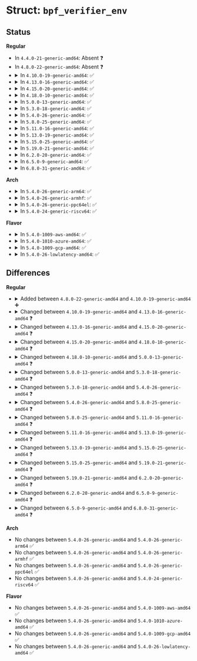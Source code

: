 # Struct: <code>bpf_verifier_env</code>

## Status
<b>Regular</b>
<ul>
<li>
In <code>4.4.0-21-generic-amd64</code>: Absent ❓
</li>
<li>
In <code>4.8.0-22-generic-amd64</code>: Absent ❓
</li>
<li>
<details>
<summary>In <code>4.10.0-19-generic-amd64</code>: ✅</summary>

```c
struct bpf_verifier_env {
    struct bpf_prog * prog;
    struct bpf_verifier_stack_elem * head;
    int stack_size;
    struct bpf_verifier_state cur_state;
    struct bpf_verifier_state_list * * explored_states;
    const struct bpf_ext_analyzer_ops * analyzer_ops;
    void * analyzer_priv;
    struct bpf_map *[64] used_maps;
    u32 used_map_cnt;
    u32 id_gen;
    bool allow_ptr_leaks;
    bool seen_direct_write;
    bool varlen_map_value_access;
    struct bpf_insn_aux_data * insn_aux_data;
}
```
</details>
</li>
<li>
<details>
<summary>In <code>4.13.0-16-generic-amd64</code>: ✅</summary>

```c
struct bpf_verifier_env {
    struct bpf_prog * prog;
    struct bpf_verifier_stack_elem * head;
    int stack_size;
    bool strict_alignment;
    struct bpf_verifier_state cur_state;
    struct bpf_verifier_state_list * * explored_states;
    const struct bpf_ext_analyzer_ops * analyzer_ops;
    void * analyzer_priv;
    struct bpf_map *[64] used_maps;
    u32 used_map_cnt;
    u32 id_gen;
    bool allow_ptr_leaks;
    bool seen_direct_write;
    bool varlen_map_value_access;
    struct bpf_insn_aux_data * insn_aux_data;
}
```
</details>
</li>
<li>
<details>
<summary>In <code>4.15.0-20-generic-amd64</code>: ✅</summary>

```c
struct bpf_verifier_env {
    struct bpf_prog * prog;
    const struct bpf_verifier_ops * ops;
    struct bpf_verifier_stack_elem * head;
    int stack_size;
    bool strict_alignment;
    struct bpf_verifier_state * cur_state;
    struct bpf_verifier_state_list * * explored_states;
    const struct bpf_ext_analyzer_ops * dev_ops;
    struct bpf_map *[64] used_maps;
    u32 used_map_cnt;
    u32 id_gen;
    bool allow_ptr_leaks;
    bool seen_direct_write;
    struct bpf_insn_aux_data * insn_aux_data;
    struct bpf_verifer_log log;
}
```
</details>
</li>
<li>
<details>
<summary>In <code>4.18.0-10-generic-amd64</code>: ✅</summary>

```c
struct bpf_verifier_env {
    struct bpf_prog * prog;
    const struct bpf_verifier_ops * ops;
    struct bpf_verifier_stack_elem * head;
    int stack_size;
    bool strict_alignment;
    struct bpf_verifier_state * cur_state;
    struct bpf_verifier_state_list * * explored_states;
    struct bpf_map *[64] used_maps;
    u32 used_map_cnt;
    u32 id_gen;
    bool allow_ptr_leaks;
    bool seen_direct_write;
    struct bpf_insn_aux_data * insn_aux_data;
    struct bpf_verifier_log log;
    struct bpf_subprog_info[257] subprog_info;
    u32 subprog_cnt;
}
```
</details>
</li>
<li>
<details>
<summary>In <code>5.0.0-13-generic-amd64</code>: ✅</summary>

```c
struct bpf_verifier_env {
    u32 insn_idx;
    u32 prev_insn_idx;
    struct bpf_prog * prog;
    const struct bpf_verifier_ops * ops;
    struct bpf_verifier_stack_elem * head;
    int stack_size;
    bool strict_alignment;
    struct bpf_verifier_state * cur_state;
    struct bpf_verifier_state_list * * explored_states;
    struct bpf_map *[64] used_maps;
    u32 used_map_cnt;
    u32 id_gen;
    bool allow_ptr_leaks;
    bool seen_direct_write;
    struct bpf_insn_aux_data * insn_aux_data;
    const struct bpf_line_info * prev_linfo;
    struct bpf_verifier_log log;
    struct bpf_subprog_info[257] subprog_info;
    u32 subprog_cnt;
}
```
</details>
</li>
<li>
<details>
<summary>In <code>5.3.0-18-generic-amd64</code>: ✅</summary>

```c
struct bpf_verifier_env {
    u32 insn_idx;
    u32 prev_insn_idx;
    struct bpf_prog * prog;
    const struct bpf_verifier_ops * ops;
    struct bpf_verifier_stack_elem * head;
    int stack_size;
    bool strict_alignment;
    struct bpf_verifier_state * cur_state;
    struct bpf_verifier_state_list * * explored_states;
    struct bpf_verifier_state_list * free_list;
    struct bpf_map *[64] used_maps;
    u32 used_map_cnt;
    u32 id_gen;
    bool allow_ptr_leaks;
    bool seen_direct_write;
    struct bpf_insn_aux_data * insn_aux_data;
    const struct bpf_line_info * prev_linfo;
    struct bpf_verifier_log log;
    struct bpf_subprog_info[257] subprog_info;
    struct (anon) cfg;
    u32 subprog_cnt;
    u32 prev_insn_processed;
    u32 insn_processed;
    u32 prev_jmps_processed;
    u32 jmps_processed;
    u64 verification_time;
    u32 max_states_per_insn;
    u32 total_states;
    u32 peak_states;
    u32 longest_mark_read_walk;
}
```
</details>
</li>
<li>
<details>
<summary>In <code>5.4.0-26-generic-amd64</code>: ✅</summary>

```c
struct bpf_verifier_env {
    u32 insn_idx;
    u32 prev_insn_idx;
    struct bpf_prog * prog;
    const struct bpf_verifier_ops * ops;
    struct bpf_verifier_stack_elem * head;
    int stack_size;
    bool strict_alignment;
    bool test_state_freq;
    struct bpf_verifier_state * cur_state;
    struct bpf_verifier_state_list * * explored_states;
    struct bpf_verifier_state_list * free_list;
    struct bpf_map *[64] used_maps;
    u32 used_map_cnt;
    u32 id_gen;
    bool allow_ptr_leaks;
    bool seen_direct_write;
    struct bpf_insn_aux_data * insn_aux_data;
    const struct bpf_line_info * prev_linfo;
    struct bpf_verifier_log log;
    struct bpf_subprog_info[257] subprog_info;
    struct (anon) cfg;
    u32 subprog_cnt;
    u32 prev_insn_processed;
    u32 insn_processed;
    u32 prev_jmps_processed;
    u32 jmps_processed;
    u64 verification_time;
    u32 max_states_per_insn;
    u32 total_states;
    u32 peak_states;
    u32 longest_mark_read_walk;
}
```
</details>
</li>
<li>
<details>
<summary>In <code>5.8.0-25-generic-amd64</code>: ✅</summary>

```c
struct bpf_verifier_env {
    u32 insn_idx;
    u32 prev_insn_idx;
    struct bpf_prog * prog;
    const struct bpf_verifier_ops * ops;
    struct bpf_verifier_stack_elem * head;
    int stack_size;
    bool strict_alignment;
    bool test_state_freq;
    struct bpf_verifier_state * cur_state;
    struct bpf_verifier_state_list * * explored_states;
    struct bpf_verifier_state_list * free_list;
    struct bpf_map *[64] used_maps;
    u32 used_map_cnt;
    u32 id_gen;
    bool allow_ptr_leaks;
    bool bpf_capable;
    bool bypass_spec_v1;
    bool bypass_spec_v4;
    bool seen_direct_write;
    struct bpf_insn_aux_data * insn_aux_data;
    const struct bpf_line_info * prev_linfo;
    struct bpf_verifier_log log;
    struct bpf_subprog_info[257] subprog_info;
    struct (anon) cfg;
    u32 pass_cnt;
    u32 subprog_cnt;
    u32 prev_insn_processed;
    u32 insn_processed;
    u32 prev_jmps_processed;
    u32 jmps_processed;
    u64 verification_time;
    u32 max_states_per_insn;
    u32 total_states;
    u32 peak_states;
    u32 longest_mark_read_walk;
}
```
</details>
</li>
<li>
<details>
<summary>In <code>5.11.0-16-generic-amd64</code>: ✅</summary>

```c
struct bpf_verifier_env {
    u32 insn_idx;
    u32 prev_insn_idx;
    struct bpf_prog * prog;
    const struct bpf_verifier_ops * ops;
    struct bpf_verifier_stack_elem * head;
    int stack_size;
    bool strict_alignment;
    bool test_state_freq;
    struct bpf_verifier_state * cur_state;
    struct bpf_verifier_state_list * * explored_states;
    struct bpf_verifier_state_list * free_list;
    struct bpf_map *[64] used_maps;
    u32 used_map_cnt;
    u32 id_gen;
    bool allow_ptr_leaks;
    bool allow_ptr_to_map_access;
    bool bpf_capable;
    bool bypass_spec_v1;
    bool bypass_spec_v4;
    bool seen_direct_write;
    struct bpf_insn_aux_data * insn_aux_data;
    const struct bpf_line_info * prev_linfo;
    struct bpf_verifier_log log;
    struct bpf_subprog_info[257] subprog_info;
    struct (anon) cfg;
    u32 pass_cnt;
    u32 subprog_cnt;
    u32 prev_insn_processed;
    u32 insn_processed;
    u32 prev_jmps_processed;
    u32 jmps_processed;
    u64 verification_time;
    u32 max_states_per_insn;
    u32 total_states;
    u32 peak_states;
    u32 longest_mark_read_walk;
}
```
</details>
</li>
<li>
<details>
<summary>In <code>5.13.0-19-generic-amd64</code>: ✅</summary>

```c
struct bpf_verifier_env {
    u32 insn_idx;
    u32 prev_insn_idx;
    struct bpf_prog * prog;
    const struct bpf_verifier_ops * ops;
    struct bpf_verifier_stack_elem * head;
    int stack_size;
    bool strict_alignment;
    bool test_state_freq;
    struct bpf_verifier_state * cur_state;
    struct bpf_verifier_state_list * * explored_states;
    struct bpf_verifier_state_list * free_list;
    struct bpf_map *[64] used_maps;
    struct btf_mod_pair[64] used_btfs;
    u32 used_map_cnt;
    u32 used_btf_cnt;
    u32 id_gen;
    bool explore_alu_limits;
    bool allow_ptr_leaks;
    bool allow_uninit_stack;
    bool allow_ptr_to_map_access;
    bool bpf_capable;
    bool bypass_spec_v1;
    bool bypass_spec_v4;
    bool seen_direct_write;
    struct bpf_insn_aux_data * insn_aux_data;
    const struct bpf_line_info * prev_linfo;
    struct bpf_verifier_log log;
    struct bpf_subprog_info[257] subprog_info;
    struct bpf_id_pair[75] idmap_scratch;
    struct (anon) cfg;
    u32 pass_cnt;
    u32 subprog_cnt;
    u32 prev_insn_processed;
    u32 insn_processed;
    u32 prev_jmps_processed;
    u32 jmps_processed;
    u64 verification_time;
    u32 max_states_per_insn;
    u32 total_states;
    u32 peak_states;
    u32 longest_mark_read_walk;
}
```
</details>
</li>
<li>
<details>
<summary>In <code>5.15.0-25-generic-amd64</code>: ✅</summary>

```c
struct bpf_verifier_env {
    u32 insn_idx;
    u32 prev_insn_idx;
    struct bpf_prog * prog;
    const struct bpf_verifier_ops * ops;
    struct bpf_verifier_stack_elem * head;
    int stack_size;
    bool strict_alignment;
    bool test_state_freq;
    struct bpf_verifier_state * cur_state;
    struct bpf_verifier_state_list * * explored_states;
    struct bpf_verifier_state_list * free_list;
    struct bpf_map *[64] used_maps;
    struct btf_mod_pair[64] used_btfs;
    u32 used_map_cnt;
    u32 used_btf_cnt;
    u32 id_gen;
    bool explore_alu_limits;
    bool allow_ptr_leaks;
    bool allow_uninit_stack;
    bool allow_ptr_to_map_access;
    bool bpf_capable;
    bool bypass_spec_v1;
    bool bypass_spec_v4;
    bool seen_direct_write;
    struct bpf_insn_aux_data * insn_aux_data;
    const struct bpf_line_info * prev_linfo;
    struct bpf_verifier_log log;
    struct bpf_subprog_info[257] subprog_info;
    struct bpf_id_pair[75] idmap_scratch;
    struct (anon) cfg;
    u32 pass_cnt;
    u32 subprog_cnt;
    u32 prev_insn_processed;
    u32 insn_processed;
    u32 prev_jmps_processed;
    u32 jmps_processed;
    u64 verification_time;
    u32 max_states_per_insn;
    u32 total_states;
    u32 peak_states;
    u32 longest_mark_read_walk;
    bpfptr_t fd_array;
}
```
</details>
</li>
<li>
<details>
<summary>In <code>5.19.0-21-generic-amd64</code>: ✅</summary>

```c
struct bpf_verifier_env {
    u32 insn_idx;
    u32 prev_insn_idx;
    struct bpf_prog * prog;
    const struct bpf_verifier_ops * ops;
    struct bpf_verifier_stack_elem * head;
    int stack_size;
    bool strict_alignment;
    bool test_state_freq;
    struct bpf_verifier_state * cur_state;
    struct bpf_verifier_state_list * * explored_states;
    struct bpf_verifier_state_list * free_list;
    struct bpf_map *[64] used_maps;
    struct btf_mod_pair[64] used_btfs;
    u32 used_map_cnt;
    u32 used_btf_cnt;
    u32 id_gen;
    bool explore_alu_limits;
    bool allow_ptr_leaks;
    bool allow_uninit_stack;
    bool allow_ptr_to_map_access;
    bool bpf_capable;
    bool bypass_spec_v1;
    bool bypass_spec_v4;
    bool seen_direct_write;
    struct bpf_insn_aux_data * insn_aux_data;
    const struct bpf_line_info * prev_linfo;
    struct bpf_verifier_log log;
    struct bpf_subprog_info[257] subprog_info;
    struct bpf_id_pair[75] idmap_scratch;
    struct (anon) cfg;
    u32 pass_cnt;
    u32 subprog_cnt;
    u32 prev_insn_processed;
    u32 insn_processed;
    u32 prev_jmps_processed;
    u32 jmps_processed;
    u64 verification_time;
    u32 max_states_per_insn;
    u32 total_states;
    u32 peak_states;
    u32 longest_mark_read_walk;
    bpfptr_t fd_array;
    u32 scratched_regs;
    u64 scratched_stack_slots;
    u32 prev_log_len;
    u32 prev_insn_print_len;
    char[64] type_str_buf;
}
```
</details>
</li>
<li>
<details>
<summary>In <code>6.2.0-20-generic-amd64</code>: ✅</summary>

```c
struct bpf_verifier_env {
    u32 insn_idx;
    u32 prev_insn_idx;
    struct bpf_prog * prog;
    const struct bpf_verifier_ops * ops;
    struct bpf_verifier_stack_elem * head;
    int stack_size;
    bool strict_alignment;
    bool test_state_freq;
    struct bpf_verifier_state * cur_state;
    struct bpf_verifier_state_list * * explored_states;
    struct bpf_verifier_state_list * free_list;
    struct bpf_map *[64] used_maps;
    struct btf_mod_pair[64] used_btfs;
    u32 used_map_cnt;
    u32 used_btf_cnt;
    u32 id_gen;
    bool explore_alu_limits;
    bool allow_ptr_leaks;
    bool allow_uninit_stack;
    bool bpf_capable;
    bool bypass_spec_v1;
    bool bypass_spec_v4;
    bool seen_direct_write;
    bool rcu_tag_supported;
    struct bpf_insn_aux_data * insn_aux_data;
    const struct bpf_line_info * prev_linfo;
    struct bpf_verifier_log log;
    struct bpf_subprog_info[257] subprog_info;
    struct bpf_id_pair[600] idmap_scratch;
    struct (anon) cfg;
    u32 pass_cnt;
    u32 subprog_cnt;
    u32 prev_insn_processed;
    u32 insn_processed;
    u32 prev_jmps_processed;
    u32 jmps_processed;
    u64 verification_time;
    u32 max_states_per_insn;
    u32 total_states;
    u32 peak_states;
    u32 longest_mark_read_walk;
    bpfptr_t fd_array;
    u32 scratched_regs;
    u64 scratched_stack_slots;
    u32 prev_log_len;
    u32 prev_insn_print_len;
    char[128] type_str_buf;
}
```
</details>
</li>
<li>
<details>
<summary>In <code>6.5.0-9-generic-amd64</code>: ✅</summary>

```c
struct bpf_verifier_env {
    u32 insn_idx;
    u32 prev_insn_idx;
    struct bpf_prog * prog;
    const struct bpf_verifier_ops * ops;
    struct bpf_verifier_stack_elem * head;
    int stack_size;
    bool strict_alignment;
    bool test_state_freq;
    struct bpf_verifier_state * cur_state;
    struct bpf_verifier_state_list * * explored_states;
    struct bpf_verifier_state_list * free_list;
    struct bpf_map *[64] used_maps;
    struct btf_mod_pair[64] used_btfs;
    u32 used_map_cnt;
    u32 used_btf_cnt;
    u32 id_gen;
    bool explore_alu_limits;
    bool allow_ptr_leaks;
    bool allow_uninit_stack;
    bool bpf_capable;
    bool bypass_spec_v1;
    bool bypass_spec_v4;
    bool seen_direct_write;
    struct bpf_insn_aux_data * insn_aux_data;
    const struct bpf_line_info * prev_linfo;
    struct bpf_verifier_log log;
    struct bpf_subprog_info[257] subprog_info;
    struct bpf_idmap idmap_scratch;
    struct bpf_idset idset_scratch;
    struct (anon) cfg;
    struct backtrack_state bt;
    u32 pass_cnt;
    u32 subprog_cnt;
    u32 prev_insn_processed;
    u32 insn_processed;
    u32 prev_jmps_processed;
    u32 jmps_processed;
    u64 verification_time;
    u32 max_states_per_insn;
    u32 total_states;
    u32 peak_states;
    u32 longest_mark_read_walk;
    bpfptr_t fd_array;
    u32 scratched_regs;
    u64 scratched_stack_slots;
    u64 prev_log_pos;
    u64 prev_insn_print_pos;
    char[320] tmp_str_buf;
}
```
</details>
</li>
<li>
<details>
<summary>In <code>6.8.0-31-generic-amd64</code>: ✅</summary>

```c
struct bpf_verifier_env {
    u32 insn_idx;
    u32 prev_insn_idx;
    struct bpf_prog * prog;
    const struct bpf_verifier_ops * ops;
    struct bpf_verifier_stack_elem * head;
    int stack_size;
    bool strict_alignment;
    bool test_state_freq;
    bool test_reg_invariants;
    struct bpf_verifier_state * cur_state;
    struct bpf_verifier_state_list * * explored_states;
    struct bpf_verifier_state_list * free_list;
    struct bpf_map *[64] used_maps;
    struct btf_mod_pair[64] used_btfs;
    u32 used_map_cnt;
    u32 used_btf_cnt;
    u32 id_gen;
    u32 hidden_subprog_cnt;
    int exception_callback_subprog;
    bool explore_alu_limits;
    bool allow_ptr_leaks;
    bool allow_uninit_stack;
    bool bpf_capable;
    bool bypass_spec_v1;
    bool bypass_spec_v4;
    bool seen_direct_write;
    bool seen_exception;
    struct bpf_insn_aux_data * insn_aux_data;
    const struct bpf_line_info * prev_linfo;
    struct bpf_verifier_log log;
    struct bpf_subprog_info[258] subprog_info;
    struct bpf_idmap idmap_scratch;
    struct bpf_idset idset_scratch;
    struct (anon) cfg;
    struct backtrack_state bt;
    struct bpf_jmp_history_entry * cur_hist_ent;
    u32 pass_cnt;
    u32 subprog_cnt;
    u32 prev_insn_processed;
    u32 insn_processed;
    u32 prev_jmps_processed;
    u32 jmps_processed;
    u64 verification_time;
    u32 max_states_per_insn;
    u32 total_states;
    u32 peak_states;
    u32 longest_mark_read_walk;
    bpfptr_t fd_array;
    u32 scratched_regs;
    u64 scratched_stack_slots;
    u64 prev_log_pos;
    u64 prev_insn_print_pos;
    char[320] tmp_str_buf;
}
```
</details>
</li>
</ul>
<b>Arch</b>
<ul>
<li>
<details>
<summary>In <code>5.4.0-26-generic-arm64</code>: ✅</summary>

```c
struct bpf_verifier_env {
    u32 insn_idx;
    u32 prev_insn_idx;
    struct bpf_prog * prog;
    const struct bpf_verifier_ops * ops;
    struct bpf_verifier_stack_elem * head;
    int stack_size;
    bool strict_alignment;
    bool test_state_freq;
    struct bpf_verifier_state * cur_state;
    struct bpf_verifier_state_list * * explored_states;
    struct bpf_verifier_state_list * free_list;
    struct bpf_map *[64] used_maps;
    u32 used_map_cnt;
    u32 id_gen;
    bool allow_ptr_leaks;
    bool seen_direct_write;
    struct bpf_insn_aux_data * insn_aux_data;
    const struct bpf_line_info * prev_linfo;
    struct bpf_verifier_log log;
    struct bpf_subprog_info[257] subprog_info;
    struct (anon) cfg;
    u32 subprog_cnt;
    u32 prev_insn_processed;
    u32 insn_processed;
    u32 prev_jmps_processed;
    u32 jmps_processed;
    u64 verification_time;
    u32 max_states_per_insn;
    u32 total_states;
    u32 peak_states;
    u32 longest_mark_read_walk;
}
```
</details>
</li>
<li>
<details>
<summary>In <code>5.4.0-26-generic-armhf</code>: ✅</summary>

```c
struct bpf_verifier_env {
    u32 insn_idx;
    u32 prev_insn_idx;
    struct bpf_prog * prog;
    const struct bpf_verifier_ops * ops;
    struct bpf_verifier_stack_elem * head;
    int stack_size;
    bool strict_alignment;
    bool test_state_freq;
    struct bpf_verifier_state * cur_state;
    struct bpf_verifier_state_list * * explored_states;
    struct bpf_verifier_state_list * free_list;
    struct bpf_map *[64] used_maps;
    u32 used_map_cnt;
    u32 id_gen;
    bool allow_ptr_leaks;
    bool seen_direct_write;
    struct bpf_insn_aux_data * insn_aux_data;
    const struct bpf_line_info * prev_linfo;
    struct bpf_verifier_log log;
    struct bpf_subprog_info[257] subprog_info;
    struct (anon) cfg;
    u32 subprog_cnt;
    u32 prev_insn_processed;
    u32 insn_processed;
    u32 prev_jmps_processed;
    u32 jmps_processed;
    u64 verification_time;
    u32 max_states_per_insn;
    u32 total_states;
    u32 peak_states;
    u32 longest_mark_read_walk;
}
```
</details>
</li>
<li>
<details>
<summary>In <code>5.4.0-26-generic-ppc64el</code>: ✅</summary>

```c
struct bpf_verifier_env {
    u32 insn_idx;
    u32 prev_insn_idx;
    struct bpf_prog * prog;
    const struct bpf_verifier_ops * ops;
    struct bpf_verifier_stack_elem * head;
    int stack_size;
    bool strict_alignment;
    bool test_state_freq;
    struct bpf_verifier_state * cur_state;
    struct bpf_verifier_state_list * * explored_states;
    struct bpf_verifier_state_list * free_list;
    struct bpf_map *[64] used_maps;
    u32 used_map_cnt;
    u32 id_gen;
    bool allow_ptr_leaks;
    bool seen_direct_write;
    struct bpf_insn_aux_data * insn_aux_data;
    const struct bpf_line_info * prev_linfo;
    struct bpf_verifier_log log;
    struct bpf_subprog_info[257] subprog_info;
    struct (anon) cfg;
    u32 subprog_cnt;
    u32 prev_insn_processed;
    u32 insn_processed;
    u32 prev_jmps_processed;
    u32 jmps_processed;
    u64 verification_time;
    u32 max_states_per_insn;
    u32 total_states;
    u32 peak_states;
    u32 longest_mark_read_walk;
}
```
</details>
</li>
<li>
<details>
<summary>In <code>5.4.0-24-generic-riscv64</code>: ✅</summary>

```c
struct bpf_verifier_env {
    u32 insn_idx;
    u32 prev_insn_idx;
    struct bpf_prog * prog;
    const struct bpf_verifier_ops * ops;
    struct bpf_verifier_stack_elem * head;
    int stack_size;
    bool strict_alignment;
    bool test_state_freq;
    struct bpf_verifier_state * cur_state;
    struct bpf_verifier_state_list * * explored_states;
    struct bpf_verifier_state_list * free_list;
    struct bpf_map *[64] used_maps;
    u32 used_map_cnt;
    u32 id_gen;
    bool allow_ptr_leaks;
    bool seen_direct_write;
    struct bpf_insn_aux_data * insn_aux_data;
    const struct bpf_line_info * prev_linfo;
    struct bpf_verifier_log log;
    struct bpf_subprog_info[257] subprog_info;
    struct (anon) cfg;
    u32 subprog_cnt;
    u32 prev_insn_processed;
    u32 insn_processed;
    u32 prev_jmps_processed;
    u32 jmps_processed;
    u64 verification_time;
    u32 max_states_per_insn;
    u32 total_states;
    u32 peak_states;
    u32 longest_mark_read_walk;
}
```
</details>
</li>
</ul>
<b>Flavor</b>
<ul>
<li>
<details>
<summary>In <code>5.4.0-1009-aws-amd64</code>: ✅</summary>

```c
struct bpf_verifier_env {
    u32 insn_idx;
    u32 prev_insn_idx;
    struct bpf_prog * prog;
    const struct bpf_verifier_ops * ops;
    struct bpf_verifier_stack_elem * head;
    int stack_size;
    bool strict_alignment;
    bool test_state_freq;
    struct bpf_verifier_state * cur_state;
    struct bpf_verifier_state_list * * explored_states;
    struct bpf_verifier_state_list * free_list;
    struct bpf_map *[64] used_maps;
    u32 used_map_cnt;
    u32 id_gen;
    bool allow_ptr_leaks;
    bool seen_direct_write;
    struct bpf_insn_aux_data * insn_aux_data;
    const struct bpf_line_info * prev_linfo;
    struct bpf_verifier_log log;
    struct bpf_subprog_info[257] subprog_info;
    struct (anon) cfg;
    u32 subprog_cnt;
    u32 prev_insn_processed;
    u32 insn_processed;
    u32 prev_jmps_processed;
    u32 jmps_processed;
    u64 verification_time;
    u32 max_states_per_insn;
    u32 total_states;
    u32 peak_states;
    u32 longest_mark_read_walk;
}
```
</details>
</li>
<li>
<details>
<summary>In <code>5.4.0-1010-azure-amd64</code>: ✅</summary>

```c
struct bpf_verifier_env {
    u32 insn_idx;
    u32 prev_insn_idx;
    struct bpf_prog * prog;
    const struct bpf_verifier_ops * ops;
    struct bpf_verifier_stack_elem * head;
    int stack_size;
    bool strict_alignment;
    bool test_state_freq;
    struct bpf_verifier_state * cur_state;
    struct bpf_verifier_state_list * * explored_states;
    struct bpf_verifier_state_list * free_list;
    struct bpf_map *[64] used_maps;
    u32 used_map_cnt;
    u32 id_gen;
    bool allow_ptr_leaks;
    bool seen_direct_write;
    struct bpf_insn_aux_data * insn_aux_data;
    const struct bpf_line_info * prev_linfo;
    struct bpf_verifier_log log;
    struct bpf_subprog_info[257] subprog_info;
    struct (anon) cfg;
    u32 subprog_cnt;
    u32 prev_insn_processed;
    u32 insn_processed;
    u32 prev_jmps_processed;
    u32 jmps_processed;
    u64 verification_time;
    u32 max_states_per_insn;
    u32 total_states;
    u32 peak_states;
    u32 longest_mark_read_walk;
}
```
</details>
</li>
<li>
<details>
<summary>In <code>5.4.0-1009-gcp-amd64</code>: ✅</summary>

```c
struct bpf_verifier_env {
    u32 insn_idx;
    u32 prev_insn_idx;
    struct bpf_prog * prog;
    const struct bpf_verifier_ops * ops;
    struct bpf_verifier_stack_elem * head;
    int stack_size;
    bool strict_alignment;
    bool test_state_freq;
    struct bpf_verifier_state * cur_state;
    struct bpf_verifier_state_list * * explored_states;
    struct bpf_verifier_state_list * free_list;
    struct bpf_map *[64] used_maps;
    u32 used_map_cnt;
    u32 id_gen;
    bool allow_ptr_leaks;
    bool seen_direct_write;
    struct bpf_insn_aux_data * insn_aux_data;
    const struct bpf_line_info * prev_linfo;
    struct bpf_verifier_log log;
    struct bpf_subprog_info[257] subprog_info;
    struct (anon) cfg;
    u32 subprog_cnt;
    u32 prev_insn_processed;
    u32 insn_processed;
    u32 prev_jmps_processed;
    u32 jmps_processed;
    u64 verification_time;
    u32 max_states_per_insn;
    u32 total_states;
    u32 peak_states;
    u32 longest_mark_read_walk;
}
```
</details>
</li>
<li>
<details>
<summary>In <code>5.4.0-26-lowlatency-amd64</code>: ✅</summary>

```c
struct bpf_verifier_env {
    u32 insn_idx;
    u32 prev_insn_idx;
    struct bpf_prog * prog;
    const struct bpf_verifier_ops * ops;
    struct bpf_verifier_stack_elem * head;
    int stack_size;
    bool strict_alignment;
    bool test_state_freq;
    struct bpf_verifier_state * cur_state;
    struct bpf_verifier_state_list * * explored_states;
    struct bpf_verifier_state_list * free_list;
    struct bpf_map *[64] used_maps;
    u32 used_map_cnt;
    u32 id_gen;
    bool allow_ptr_leaks;
    bool seen_direct_write;
    struct bpf_insn_aux_data * insn_aux_data;
    const struct bpf_line_info * prev_linfo;
    struct bpf_verifier_log log;
    struct bpf_subprog_info[257] subprog_info;
    struct (anon) cfg;
    u32 subprog_cnt;
    u32 prev_insn_processed;
    u32 insn_processed;
    u32 prev_jmps_processed;
    u32 jmps_processed;
    u64 verification_time;
    u32 max_states_per_insn;
    u32 total_states;
    u32 peak_states;
    u32 longest_mark_read_walk;
}
```
</details>
</li>
</ul>

## Differences
<b>Regular</b>
<ul>
<li>
<details>
<summary>Added between <code>4.8.0-22-generic-amd64</code> and <code>4.10.0-19-generic-amd64</code> ➕</summary>

```c
struct bpf_verifier_env {
    struct bpf_prog * prog;
    struct bpf_verifier_stack_elem * head;
    int stack_size;
    struct bpf_verifier_state cur_state;
    struct bpf_verifier_state_list * * explored_states;
    const struct bpf_ext_analyzer_ops * analyzer_ops;
    void * analyzer_priv;
    struct bpf_map *[64] used_maps;
    u32 used_map_cnt;
    u32 id_gen;
    bool allow_ptr_leaks;
    bool seen_direct_write;
    bool varlen_map_value_access;
    struct bpf_insn_aux_data * insn_aux_data;
}
```
</details>
</li>
<li>
<details>
<summary>Changed between <code>4.10.0-19-generic-amd64</code> and <code>4.13.0-16-generic-amd64</code> ❓</summary>
<ul>
<li>
<b>Field added. </b>
<code>bool strict_alignment</code>
</li>
</ul>
</details>
</li>
<li>
<details>
<summary>Changed between <code>4.13.0-16-generic-amd64</code> and <code>4.15.0-20-generic-amd64</code> ❓</summary>
<ul>
<li>
<b>Field added. </b>
<code>const struct bpf_verifier_ops * ops</code>
</li>
<li>
<b>Field added. </b>
<code>const struct bpf_ext_analyzer_ops * dev_ops</code>
</li>
<li>
<b>Field added. </b>
<code>struct bpf_verifer_log log</code>
</li>
<li>
<b>Field removed. </b>
<code>const struct bpf_ext_analyzer_ops * analyzer_ops</code>
</li>
<li>
<b>Field removed. </b>
<code>void * analyzer_priv</code>
</li>
<li>
<b>Field removed. </b>
<code>bool varlen_map_value_access</code>
</li>
<li>
<b>Field type changed. </b>
<code>struct bpf_verifier_state cur_state</code> ➡️ <code>struct bpf_verifier_state * cur_state</code>
</li>
</ul>
</details>
</li>
<li>
<details>
<summary>Changed between <code>4.15.0-20-generic-amd64</code> and <code>4.18.0-10-generic-amd64</code> ❓</summary>
<ul>
<li>
<b>Field added. </b>
<code>struct bpf_subprog_info[257] subprog_info</code>
</li>
<li>
<b>Field added. </b>
<code>u32 subprog_cnt</code>
</li>
<li>
<b>Field removed. </b>
<code>const struct bpf_ext_analyzer_ops * dev_ops</code>
</li>
<li>
<b>Field type changed. </b>
<code>struct bpf_verifer_log log</code> ➡️ <code>struct bpf_verifier_log log</code>
</li>
</ul>
</details>
</li>
<li>
<details>
<summary>Changed between <code>4.18.0-10-generic-amd64</code> and <code>5.0.0-13-generic-amd64</code> ❓</summary>
<ul>
<li>
<b>Field added. </b>
<code>u32 insn_idx</code>
</li>
<li>
<b>Field added. </b>
<code>u32 prev_insn_idx</code>
</li>
<li>
<b>Field added. </b>
<code>const struct bpf_line_info * prev_linfo</code>
</li>
</ul>
</details>
</li>
<li>
<details>
<summary>Changed between <code>5.0.0-13-generic-amd64</code> and <code>5.3.0-18-generic-amd64</code> ❓</summary>
<ul>
<li>
<b>Field added. </b>
<code>struct bpf_verifier_state_list * free_list</code>
</li>
<li>
<b>Field added. </b>
<code>struct (anon) cfg</code>
</li>
<li>
<b>Field added. </b>
<code>u32 prev_insn_processed</code>
</li>
<li>
<b>Field added. </b>
<code>u32 insn_processed</code>
</li>
<li>
<b>Field added. </b>
<code>u32 prev_jmps_processed</code>
</li>
<li>
<b>Field added. </b>
<code>u32 jmps_processed</code>
</li>
<li>
<b>Field added. </b>
<code>u64 verification_time</code>
</li>
<li>
<b>Field added. </b>
<code>u32 max_states_per_insn</code>
</li>
<li>
<b>Field added. </b>
<code>u32 total_states</code>
</li>
<li>
<b>Field added. </b>
<code>u32 peak_states</code>
</li>
<li>
<b>Field added. </b>
<code>u32 longest_mark_read_walk</code>
</li>
</ul>
</details>
</li>
<li>
<details>
<summary>Changed between <code>5.3.0-18-generic-amd64</code> and <code>5.4.0-26-generic-amd64</code> ❓</summary>
<ul>
<li>
<b>Field added. </b>
<code>bool test_state_freq</code>
</li>
</ul>
</details>
</li>
<li>
<details>
<summary>Changed between <code>5.4.0-26-generic-amd64</code> and <code>5.8.0-25-generic-amd64</code> ❓</summary>
<ul>
<li>
<b>Field added. </b>
<code>bool bpf_capable</code>
</li>
<li>
<b>Field added. </b>
<code>bool bypass_spec_v1</code>
</li>
<li>
<b>Field added. </b>
<code>bool bypass_spec_v4</code>
</li>
<li>
<b>Field added. </b>
<code>u32 pass_cnt</code>
</li>
</ul>
</details>
</li>
<li>
<details>
<summary>Changed between <code>5.8.0-25-generic-amd64</code> and <code>5.11.0-16-generic-amd64</code> ❓</summary>
<ul>
<li>
<b>Field added. </b>
<code>bool allow_ptr_to_map_access</code>
</li>
</ul>
</details>
</li>
<li>
<details>
<summary>Changed between <code>5.11.0-16-generic-amd64</code> and <code>5.13.0-19-generic-amd64</code> ❓</summary>
<ul>
<li>
<b>Field added. </b>
<code>struct btf_mod_pair[64] used_btfs</code>
</li>
<li>
<b>Field added. </b>
<code>u32 used_btf_cnt</code>
</li>
<li>
<b>Field added. </b>
<code>bool explore_alu_limits</code>
</li>
<li>
<b>Field added. </b>
<code>bool allow_uninit_stack</code>
</li>
<li>
<b>Field added. </b>
<code>struct bpf_id_pair[75] idmap_scratch</code>
</li>
</ul>
</details>
</li>
<li>
<details>
<summary>Changed between <code>5.13.0-19-generic-amd64</code> and <code>5.15.0-25-generic-amd64</code> ❓</summary>
<ul>
<li>
<b>Field added. </b>
<code>bpfptr_t fd_array</code>
</li>
</ul>
</details>
</li>
<li>
<details>
<summary>Changed between <code>5.15.0-25-generic-amd64</code> and <code>5.19.0-21-generic-amd64</code> ❓</summary>
<ul>
<li>
<b>Field added. </b>
<code>u32 scratched_regs</code>
</li>
<li>
<b>Field added. </b>
<code>u64 scratched_stack_slots</code>
</li>
<li>
<b>Field added. </b>
<code>u32 prev_log_len</code>
</li>
<li>
<b>Field added. </b>
<code>u32 prev_insn_print_len</code>
</li>
<li>
<b>Field added. </b>
<code>char[64] type_str_buf</code>
</li>
</ul>
</details>
</li>
<li>
<details>
<summary>Changed between <code>5.19.0-21-generic-amd64</code> and <code>6.2.0-20-generic-amd64</code> ❓</summary>
<ul>
<li>
<b>Field added. </b>
<code>bool rcu_tag_supported</code>
</li>
<li>
<b>Field removed. </b>
<code>bool allow_ptr_to_map_access</code>
</li>
<li>
<b>Field type changed. </b>
<code>struct bpf_id_pair[75] idmap_scratch</code> ➡️ <code>struct bpf_id_pair[600] idmap_scratch</code>
</li>
<li>
<b>Field type changed. </b>
<code>char[64] type_str_buf</code> ➡️ <code>char[128] type_str_buf</code>
</li>
</ul>
</details>
</li>
<li>
<details>
<summary>Changed between <code>6.2.0-20-generic-amd64</code> and <code>6.5.0-9-generic-amd64</code> ❓</summary>
<ul>
<li>
<b>Field added. </b>
<code>struct bpf_idset idset_scratch</code>
</li>
<li>
<b>Field added. </b>
<code>struct backtrack_state bt</code>
</li>
<li>
<b>Field added. </b>
<code>u64 prev_log_pos</code>
</li>
<li>
<b>Field added. </b>
<code>u64 prev_insn_print_pos</code>
</li>
<li>
<b>Field added. </b>
<code>char[320] tmp_str_buf</code>
</li>
<li>
<b>Field removed. </b>
<code>bool rcu_tag_supported</code>
</li>
<li>
<b>Field removed. </b>
<code>u32 prev_log_len</code>
</li>
<li>
<b>Field removed. </b>
<code>u32 prev_insn_print_len</code>
</li>
<li>
<b>Field removed. </b>
<code>char[128] type_str_buf</code>
</li>
<li>
<b>Field type changed. </b>
<code>struct bpf_id_pair[600] idmap_scratch</code> ➡️ <code>struct bpf_idmap idmap_scratch</code>
</li>
</ul>
</details>
</li>
<li>
<details>
<summary>Changed between <code>6.5.0-9-generic-amd64</code> and <code>6.8.0-31-generic-amd64</code> ❓</summary>
<ul>
<li>
<b>Field added. </b>
<code>bool test_reg_invariants</code>
</li>
<li>
<b>Field added. </b>
<code>u32 hidden_subprog_cnt</code>
</li>
<li>
<b>Field added. </b>
<code>int exception_callback_subprog</code>
</li>
<li>
<b>Field added. </b>
<code>bool seen_exception</code>
</li>
<li>
<b>Field added. </b>
<code>struct bpf_jmp_history_entry * cur_hist_ent</code>
</li>
<li>
<b>Field type changed. </b>
<code>struct bpf_subprog_info[257] subprog_info</code> ➡️ <code>struct bpf_subprog_info[258] subprog_info</code>
</li>
</ul>
</details>
</li>
</ul>
<b>Arch</b>
<ul>
<li>
No changes between <code>5.4.0-26-generic-amd64</code> and <code>5.4.0-26-generic-arm64</code> ✅
</li>
<li>
No changes between <code>5.4.0-26-generic-amd64</code> and <code>5.4.0-26-generic-armhf</code> ✅
</li>
<li>
No changes between <code>5.4.0-26-generic-amd64</code> and <code>5.4.0-26-generic-ppc64el</code> ✅
</li>
<li>
No changes between <code>5.4.0-26-generic-amd64</code> and <code>5.4.0-24-generic-riscv64</code> ✅
</li>
</ul>
<b>Flavor</b>
<ul>
<li>
No changes between <code>5.4.0-26-generic-amd64</code> and <code>5.4.0-1009-aws-amd64</code> ✅
</li>
<li>
No changes between <code>5.4.0-26-generic-amd64</code> and <code>5.4.0-1010-azure-amd64</code> ✅
</li>
<li>
No changes between <code>5.4.0-26-generic-amd64</code> and <code>5.4.0-1009-gcp-amd64</code> ✅
</li>
<li>
No changes between <code>5.4.0-26-generic-amd64</code> and <code>5.4.0-26-lowlatency-amd64</code> ✅
</li>
</ul>
